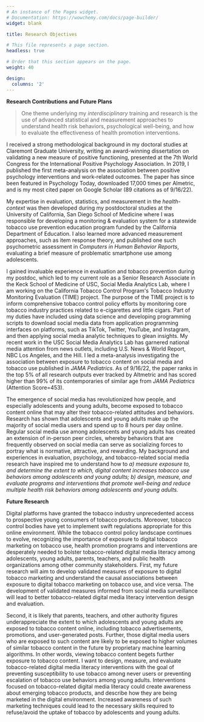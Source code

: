 ```yaml
---
# An instance of the Pages widget.
# Documentation: https://wowchemy.com/docs/page-builder/
widget: blank

title: Research Objectives

# This file represents a page section.
headless: true

# Order that this section appears on the page.
weight: 40

design:
  columns: '2'
---
```


**Research Contributions and Future Plans**

> One theme underlying my *interdisciplinary* training and research is the use of advanced statistical and measurement approaches to understand health risk behaviors, psychological well-being, and how to evaluate the effectiveness of health promotion interventions.

I received a strong methodological background in my doctoral studies at Claremont Graduate University, writing an award-winning dissertation on validating a new measure of positive functioning, presented at the 7th World Congress for the International Positive Psychology Association. In 2019, I published the first meta-analysis on the association between positive psychology interventions and work-related outcomes. The paper has since been featured in Psychology Today, downloaded 17,000 times per Almetric, and is my most cited paper on Google Scholar (89 citations as of 9/16/22).

My expertise in evaluation, statistics, and measurement in the *health-context* was then developed during my postdoctoral studies at the University of California, San Diego School of Medicine where I was responsible for developing a monitoring & evaluation system for a statewide tobacco use prevention education program funded by the California Department of Education. I also learned more advanced measurement approaches, such as item response theory, and published one such psychometric assessment in *Computers in Human Behavior Reports*, evaluating a brief measure of problematic smartphone use among adolescents.

I gained invaluable experience in evaluation and tobacco prevention during my postdoc, which led to my current role as a Senior Research Associate in the Keck School of Medicine of USC, Social Media Analytics Lab, where I am working on the California Tobacco Control Program's Tobacco Industry Monitoring Evaluation (TIME) project. The purpose of the TIME project is to inform comprehensive tobacco control policy efforts by monitoring core tobacco industry practices related to e-cigarettes and little cigars. Part of my duties have included using data science and developing programming scripts to download social media data from application programming interfaces on platforms, such as TikTok, Twitter, YouTube, and Instagram, and then applying social media analytic techniques to glean insights. My recent work in the USC Social Media Analytics Lab has garnered national media attention from news outlets, including U.S. News & World Report, NBC Los Angeles, and the Hill. I led a meta-analysis investigating the association between exposure to tobacco content on social media and tobacco use published in *JAMA Pediatrics*. As of 9/16/22, the paper ranks in the top 5% of all research outputs ever tracked by Altmetric and has scored higher than 99% of its contemporaries of similar age from *JAMA Pediatrics* (Attention Score=453).

The emergence of social media has revolutionized how people, and especially adolescents and young adults, become exposed to tobacco content online that may alter their tobacco-related attitudes and behaviors. Research has shown that adolescents and young adults make up the majority of social media users and spend up to 8 hours per day online. Regular social media use among adolescents and young adults has created an extension of in-person peer circles, whereby behaviors that are frequently observed on social media can serve as socializing forces to portray what is normative, attractive, and rewarding. My background and experiences in evaluation, psychology, and tobacco-related social media research have inspired me to understand how to *a) measure exposure to, and determine the extent to which, digital content increases tobacco use behaviors among adolescents and young adults; b) design, measure, and evaluate programs and interventions that promote well-being and reduce multiple health risk behaviors among adolescents and young adults.*

**Future Research**

Digital platforms have granted the tobacco industry unprecedented access to prospective young consumers of tobacco products. Moreover, tobacco control bodies have yet to implement swift regulations appropriate for this online environment. While the tobacco control policy landscape continues to evolve, recognizing the importance of exposure to digital tobacco marketing on tobacco use, health promotion programs and interventions are desperately needed to bolster tobacco-related digital media literacy among adolescents, young adults, parents, teachers, and public health organizations among other community stakeholders. First, my future research will aim to develop validated measures of exposure to digital tobacco marketing and understand the causal associations between exposure to digital tobacco marketing on tobacco use, and vice versa. The development of validated measures informed from social media surveillance will lead to better tobacco-related digital media literacy intervention design and evaluation.

Second, it is likely that parents, teachers, and other authority figures underappreciate the extent to which adolescents and young adults are exposed to tobacco content online, including tobacco advertisements, promotions, and user-generated posts. Further, those digital media users who are exposed to such content are likely to be exposed to higher volumes of similar tobacco content in the future by proprietary machine learning algorithms. In other words, viewing tobacco content begets further exposure to tobacco content. I want to design, measure, and evaluate tobacco-related digital media literacy interventions with the goal of preventing susceptibility to use tobacco among never users or preventing escalation of tobacco use behaviors among young adults. Interventions focused on tobacco-related digital media literacy could create awareness about emerging tobacco products, and describe how they are being marketed in the digital environment. Increased awareness of such marketing techniques could lead to the necessary skills required to refuse/avoid the uptake of tobacco by adolescents and young adults.
